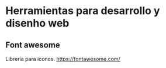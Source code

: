 # Herramientas para desarrollo y disenho web

## Font awesome
Libreria para iconos.
https://fontawesome.com/